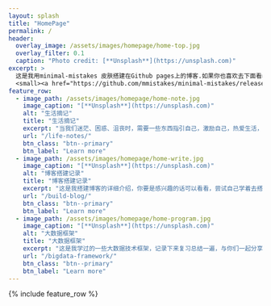 ```yaml
---
layout: splash
title: "HomePage"
permalink: /
header:
  overlay_image: /assets/images/homepage/home-top.jpg
  overlay_filter: 0.1
  caption: "Photo credit: [**Unsplash**](https://unsplash.com)"
excerpt: >
  这是我用minimal-mistakes 皮肤搭建在Github pages上的博客.如果你也喜欢去下面看看吧！very cool！<br />
  <small><a href="https://github.com/mmistakes/minimal-mistakes/releases/tag/4.19.0">minimal-mistakes最新版本</a></small>
feature_row:
  - image_path: /assets/images/homepage/home-note.jpg
    image_caption: "[**Unsplash**](https://unsplash.com)"
    alt: "生活摘记"
    title: "生活摘记"
    excerpt: "当我们迷茫、困惑、沮丧时，需要一些东西指引自己，激励自己，热爱生活，追求梦想。"
    url: "/life-notes/"
    btn_class: "btn--primary"
    btn_label: "Learn more"
  - image_path: /assets/images/homepage/home-write.jpg
    image_caption: "[**Unsplash**](https://unsplash.com)"
    alt: "博客搭建记录"
    title: "博客搭建记录"
    excerpt: "这是我搭建博客的详细介绍，你要是感兴趣的话可以看看，尝试自己学着去搭一个。"
    url: "/build-blog/"
    btn_class: "btn--primary"
    btn_label: "Learn more"
  - image_path: /assets/images/homepage/home-program.jpg
    image_caption: "[**Unsplash**](https://unsplash.com)"
    alt: "大数据框架"
    title: "大数据框架"
    excerpt: "这是我学过的一些大数据技术框架，记录下来复习总结一遍，与你们一起分享、成长。"
    url: "/bigdata-framework/"
    btn_class: "btn--primary"
    btn_label: "Learn more"
---
```


{% include feature_row %}

